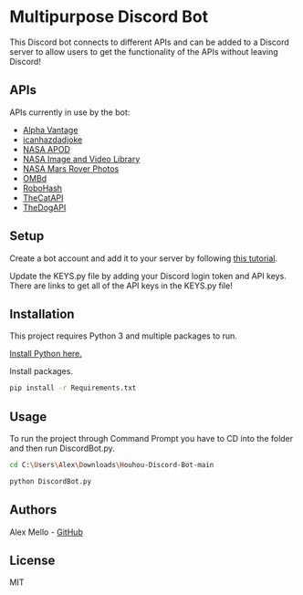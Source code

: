 # Multipurpose Discord Bot
This Discord bot connects to different APIs and can be added to a Discord server to allow users to get the functionality of the APIs without leaving Discord!



## APIs
APIs currently in use by the bot:
* [Alpha Vantage]
* [icanhazdadjoke]
* [NASA APOD]
* [NASA Image and Video Library]
* [NASA Mars Rover Photos]
* [OMBd]
* [RoboHash]
* [TheCatAPI]
* [TheDogAPI]

<!---

## Commands
#### <ins>CAT COMMANDS</ins>
<ins>!cat</ins>
 * Sends a random cat GIF
 
<ins>!cat upvote</ins>
 *  Upvotes the last cat GIF

<ins>!cat downvote</ins>
 *  Upvotes the last cat GIF <br>

#### <ins>DOG COMMANDS</ins>
<ins>!dog</ins>
 * Sends a random dog GIF

<ins>!dog upvote</ins>
 * Upvotes the last dog GIF

<ins>!dog downvote</ins>
 * Upvotes the last dog GIF <br>

#### <ins>IMBD COMMANDS</ins>
<ins>!imbd TITLE</ins>
 * Searches IMBd for information on the movie/series based on the title
 * `Ex. !imbd Life of Pi`

<ins>!imbd search TITLE</ins>
 * Searches IMBd for movies/series based on the title
 * `Ex. !imbd search Prisoners` <br>
 
#### <ins>JOKE COMMANDS</ins>
<ins>!joke</ins>
 * Sends a random dad joke

<ins>!joke SEARCHTERM</ins>
 * Sends a random dad joke based on the search term
 * `Ex. !joke Teacher` <br>
 
#### <ins>NASA APOD COMMANDS</ins>
<ins>!nasa apod</ins>
 * Sends the NASA Astronomy Picture of the Day

<ins>!nasa apod DATE</ins>
 * Sends the NASA Astronomy Picture of the Day for the given date\
 * `Ex. !nasa apod 2020-1-1` <br>
 
#### <ins>NASA ROVER COMMANDS</ins>
<ins>!nasa rover</ins>
 * Send a random image from NASA's Mars Curiosity Rover

<ins>!nasa rover DATE</ins>
 * Send a random image from NASA's Mars Curiosity Rover for the given date
 * `Ex. !nasa rover 2020-1-1` <br>
 
#### <ins>NASA SEARCH COMMANDS</ins>
<ins>!nasa search</ins>
 * Sends a random image from NASA's image library

<ins>!nasa search SEARCHTERM</ins>
 * Sends an image from NASA's image library based on the search term
 * `Ex. !nasa search Uranus` <br>
 
#### <ins>ROBOT COMMANDS</ins>
<ins>!robot SET(optional) BACKGROUND(optional)</ins>
 * Sends a random robot image
 * `Ex. !robot set1 background1`

<ins>!robot TERM SET(optional) BACKGROUND(optional)</ins>
 * Sends a robot image based on the search term
 * `Ex. !robot My name is Alex! set4 background2`

<ins>SET can either be set1, set2, set3, set4, or set5</ins> \
<ins>BACKGROUND can either be background1 or background2</ins> <br>
 
#### <ins>STOCK COMMANDS</ins>
<ins>!stock STOCKTICKER</ins>
 * Sends a stock chart based on the stock ticker
 * `Ex. !stock MSFT`

<ins>!stock search SEARCHTERM</ins>
 * Searches for stocks based on the search term
 * `Ex. !stock search Amazon`

-->

## Setup
Create a bot account and add it to your server by following [this tutorial](https://discordpy.readthedocs.io/en/latest/discord.html).

Update the KEYS.py file by adding your Discord login token and API keys. There are links to get all of the API keys in the KEYS.py file!



## Installation
This project requires Python 3 and multiple packages to run.

[Install Python here.](https://www.python.org/downloads/)

Install packages.

```sh
pip install -r Requirements.txt
```


## Usage
To run the project through Command Prompt you have to CD into the folder and then run DiscordBot.py.

```sh
cd C:\Users\Alex\Downloads\Houhou-Discord-Bot-main
```

```sh
python DiscordBot.py
```



## Authors
Alex Mello - [GitHub](https://github.com/Alex-E-Mello)



## License
MIT



[//]: # (These are reference links used in the body of this note and get stripped out when the markdown processor does its job. There is no need to format nicely because it shouldn't be seen. Thanks SO - http://stackoverflow.com/questions/4823468/store-comments-in-markdown-syntax)

   [link]: <https://discord.gg/JYxbQKkB>
   
   [Alpha Vantage]: <https://www.alphavantage.co/documentation/>
   [icanhazdadjoke]: <https://icanhazdadjoke.com/api>
   [NASA APOD]: <https://api.nasa.gov/>
   [NASA Image and Video Library]: <https://images.nasa.gov/docs/images.nasa.gov_api_docs.pdf>
   [NASA Mars Rover Photos]: <https://github.com/chrisccerami/mars-photo-api>
   [OMBd]: <http://www.omdbapi.com/>
   [RoboHash]: <https://github.com/e1ven/Robohash>
   [TheCatAPI]: <https://thecatapi.com/>
   [TheDogAPI]: <https://thedogapi.com/>
